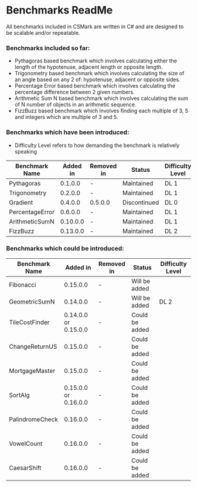 # Benchmarks ReadMe
All benchmarks included in CSMark are written in C# and are designed to be scalable and/or repeatable.

### Benchmarks included so far:
* Pythagoras based benchmark which involves calculating either the length of the hypotenuse, adjacent length or opposite length.
* Trigonometry based benchmark which involves calculating the size of an angle based on any 2 of: hypotenuse, adjacent or opposite sides.
* Percentage Error based benchmark which involves calculating the percentage difference between 2 given numbers.
* Arithmetic Sum N based benchmark which involves calculating the sum of N number of objects in an arithmetic sequence.
* FizzBuzz based benchmark which involves finding each multiple of 3, 5 and integers which are multiple of 3 and 5.

### Benchmarks which have been introduced:

* Difficulty Level refers to how demanding the benchmark is relatively speaking

| Benchmark Name | Added in | Removed in | Status | Difficulty Level|
|----------------|-------------------------|-------------------|-------------------|-------------------|
| Pythagoras | 0.1.0.0 | - |  Maintained | DL 1 |
| Trigonometry | 0.2.0.0 | - | Maintained | DL 1|
| Gradient | 0.4.0.0 | 0.5.0.0 | Discontinued |DL 0 |
| PercentageError | 0.6.0.0 | -| Maintained |DL 1 |
| ArithmeticSumN | 0.10.0.0 | - | Maintained | DL 1 |
| FizzBuzz | 0.13.0.0 | - |  Maintained| DL 2 |

### Benchmarks which could be introduced:

| Benchmark Name | Added in | Removed in | Status | Difficulty Level|
|----------------|-------------------------|-------------------|-------------------|-------------------|
| Fibonacci | 0.15.0.0 | - |  Will be added | |
| GeometricSumN | 0.14.0.0 | - |  Will be added | DL 2 |
| TileCostFinder | 0.14.0.0 or 0.15.0.0 | - |  Could be added | |
| ChangeReturnUS | 0.15.0.0 | - |  Could be added | |
| MortgageMaster | 0.15.0.0 | - |  Could be added | |
| SortAlg | 0.15.0.0 or 0.16.0.0 | - |  Could be added | |
| PalindromeCheck | 0.16.0.0 | - |  Could be added | |
| VowelCount | 0.16.0.0 | - |  Could be added | |
| CaesarShift | 0.16.0.0 | - |  Could be added | |
